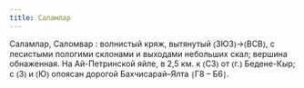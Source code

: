 ```yaml
---
title: Саламлар
---
```


Саламлар, Саломвар
: волнистый кряж, вытянутый ⦅ЗЮЗ⦆→⦅ВСВ⦆, с лесистыми пологими склонами и выходами небольших скал; вершина обнаженная. На Ай-Петринской яйле, в 2,5 км. к ⦅СЗ⦆ от ⦅г.⦆ Бедене-Кыр; с ⦅З⦆ и ⦅Ю⦆ опоясан дорогой Бахчисарай–Ялта ⦃Г8 – Б6⦄.
